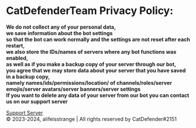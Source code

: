 # CatDefenderTeam Privacy Policy:

**We do not collect any of your personal data,         
we save information about the bot settings         
so that the bot can work normally and the settings are not reset after each restart,          
we also store the IDs/names of servers where any bot functions was enabled,          
as well as if you make a backup copy of your server through our bot,          
you agree that we may store data about your server that you have saved in a backup copy,        
namely names/ids/permissions/location/ of channels/roles/server emojis/server avatars/server banners/server settings        
If you want to delete any data of your server from our bot you can contact us on our support server**

[Support Server](https://discord.com/invite/ns9cHrCxmk)          
© 2023-2024, alifeisstrange | All rights reserved by CatDefender#2151
